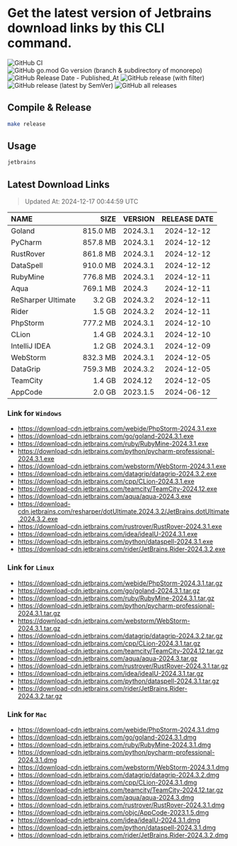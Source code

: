 # Get the latest version of Jetbrains download links by this CLI command.

![GitHub CI](https://github.com/designinlife/jetbrains/actions/workflows/ci.yml/badge.svg)
![GitHub go.mod Go version (branch & subdirectory of monorepo)](https://img.shields.io/github/go-mod/go-version/designinlife/jetbrains/master)
![GitHub Release Date - Published_At](https://img.shields.io/github/release-date/designinlife/jetbrains)
![GitHub release (with filter)](https://img.shields.io/github/v/release/designinlife/jetbrains)
![GitHub release (latest by SemVer)](https://img.shields.io/github/downloads/designinlife/jetbrains/v1.1.10/total)
![GitHub all releases](https://img.shields.io/github/downloads/designinlife/jetbrains/total)

## Compile & Release

```bash
make release
```

## Usage

```bash
jetbrains
```

## Latest Download Links

> Updated At: 2024-12-17 00:44:59 UTC

| NAME | SIZE | VERSION | RELEASE DATE |
| :-- | --: | :-- | :--: |
| Goland | 815.0 MB | 2024.3.1 | 2024-12-12 |
| PyCharm | 857.8 MB | 2024.3.1 | 2024-12-12 |
| RustRover | 861.8 MB | 2024.3.1 | 2024-12-12 |
| DataSpell | 910.0 MB | 2024.3.1 | 2024-12-12 |
| RubyMine | 776.8 MB | 2024.3.1 | 2024-12-11 |
| Aqua | 769.1 MB | 2024.3 | 2024-12-11 |
| ReSharper Ultimate | 3.2 GB | 2024.3.2 | 2024-12-11 |
| Rider | 1.5 GB | 2024.3.2 | 2024-12-11 |
| PhpStorm | 777.2 MB | 2024.3.1 | 2024-12-10 |
| CLion | 1.4 GB | 2024.3.1 | 2024-12-10 |
| IntelliJ IDEA | 1.2 GB | 2024.3.1 | 2024-12-09 |
| WebStorm | 832.3 MB | 2024.3.1 | 2024-12-05 |
| DataGrip | 759.3 MB | 2024.3.2 | 2024-12-05 |
| TeamCity | 1.4 GB | 2024.12 | 2024-12-05 |
| AppCode | 2.0 GB | 2023.1.5 | 2024-06-12 |

### Link for `Windows`

* <https://download-cdn.jetbrains.com/webide/PhpStorm-2024.3.1.exe>
* <https://download-cdn.jetbrains.com/go/goland-2024.3.1.exe>
* <https://download-cdn.jetbrains.com/ruby/RubyMine-2024.3.1.exe>
* <https://download-cdn.jetbrains.com/python/pycharm-professional-2024.3.1.exe>
* <https://download-cdn.jetbrains.com/webstorm/WebStorm-2024.3.1.exe>
* <https://download-cdn.jetbrains.com/datagrip/datagrip-2024.3.2.exe>
* <https://download-cdn.jetbrains.com/cpp/CLion-2024.3.1.exe>
* <https://download-cdn.jetbrains.com/teamcity/TeamCity-2024.12.exe>
* <https://download-cdn.jetbrains.com/aqua/aqua-2024.3.exe>
* <https://download-cdn.jetbrains.com/resharper/dotUltimate.2024.3.2/JetBrains.dotUltimate.2024.3.2.exe>
* <https://download-cdn.jetbrains.com/rustrover/RustRover-2024.3.1.exe>
* <https://download-cdn.jetbrains.com/idea/ideaIU-2024.3.1.exe>
* <https://download-cdn.jetbrains.com/python/dataspell-2024.3.1.exe>
* <https://download-cdn.jetbrains.com/rider/JetBrains.Rider-2024.3.2.exe>

### Link for `Linux`

* <https://download-cdn.jetbrains.com/webide/PhpStorm-2024.3.1.tar.gz>
* <https://download-cdn.jetbrains.com/go/goland-2024.3.1.tar.gz>
* <https://download-cdn.jetbrains.com/ruby/RubyMine-2024.3.1.tar.gz>
* <https://download-cdn.jetbrains.com/python/pycharm-professional-2024.3.1.tar.gz>
* <https://download-cdn.jetbrains.com/webstorm/WebStorm-2024.3.1.tar.gz>
* <https://download-cdn.jetbrains.com/datagrip/datagrip-2024.3.2.tar.gz>
* <https://download-cdn.jetbrains.com/cpp/CLion-2024.3.1.tar.gz>
* <https://download-cdn.jetbrains.com/teamcity/TeamCity-2024.12.tar.gz>
* <https://download-cdn.jetbrains.com/aqua/aqua-2024.3.tar.gz>
* <https://download-cdn.jetbrains.com/rustrover/RustRover-2024.3.1.tar.gz>
* <https://download-cdn.jetbrains.com/idea/ideaIU-2024.3.1.tar.gz>
* <https://download-cdn.jetbrains.com/python/dataspell-2024.3.1.tar.gz>
* <https://download-cdn.jetbrains.com/rider/JetBrains.Rider-2024.3.2.tar.gz>

### Link for `Mac`

* <https://download-cdn.jetbrains.com/webide/PhpStorm-2024.3.1.dmg>
* <https://download-cdn.jetbrains.com/go/goland-2024.3.1.dmg>
* <https://download-cdn.jetbrains.com/ruby/RubyMine-2024.3.1.dmg>
* <https://download-cdn.jetbrains.com/python/pycharm-professional-2024.3.1.dmg>
* <https://download-cdn.jetbrains.com/webstorm/WebStorm-2024.3.1.dmg>
* <https://download-cdn.jetbrains.com/datagrip/datagrip-2024.3.2.dmg>
* <https://download-cdn.jetbrains.com/cpp/CLion-2024.3.1.dmg>
* <https://download-cdn.jetbrains.com/teamcity/TeamCity-2024.12.tar.gz>
* <https://download-cdn.jetbrains.com/aqua/aqua-2024.3.dmg>
* <https://download-cdn.jetbrains.com/rustrover/RustRover-2024.3.1.dmg>
* <https://download-cdn.jetbrains.com/objc/AppCode-2023.1.5.dmg>
* <https://download-cdn.jetbrains.com/idea/ideaIU-2024.3.1.dmg>
* <https://download-cdn.jetbrains.com/python/dataspell-2024.3.1.dmg>
* <https://download-cdn.jetbrains.com/rider/JetBrains.Rider-2024.3.2.dmg>
